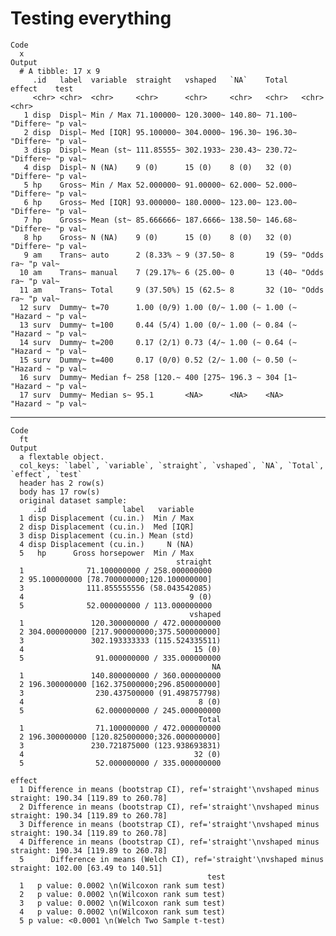 # Testing everything

    Code
      x
    Output
      # A tibble: 17 x 9
         .id   label  variable  straight   vshaped   `NA`    Total   effect    test   
         <chr> <chr>  <chr>     <chr>      <chr>     <chr>   <chr>   <chr>     <chr>  
       1 disp  Displ~ Min / Max 71.100000~ 120.3000~ 140.80~ 71.100~ "Differe~ "p val~
       2 disp  Displ~ Med [IQR] 95.100000~ 304.0000~ 196.30~ 196.30~ "Differe~ "p val~
       3 disp  Displ~ Mean (st~ 111.85555~ 302.1933~ 230.43~ 230.72~ "Differe~ "p val~
       4 disp  Displ~ N (NA)    9 (0)      15 (0)    8 (0)   32 (0)  "Differe~ "p val~
       5 hp    Gross~ Min / Max 52.000000~ 91.00000~ 62.000~ 52.000~ "Differe~ "p val~
       6 hp    Gross~ Med [IQR] 93.000000~ 180.0000~ 123.00~ 123.00~ "Differe~ "p val~
       7 hp    Gross~ Mean (st~ 85.666666~ 187.6666~ 138.50~ 146.68~ "Differe~ "p val~
       8 hp    Gross~ N (NA)    9 (0)      15 (0)    8 (0)   32 (0)  "Differe~ "p val~
       9 am    Trans~ auto      2 (8.33% ~ 9 (37.50~ 8       19 (59~ "Odds ra~ "p val~
      10 am    Trans~ manual    7 (29.17%~ 6 (25.00~ 0       13 (40~ "Odds ra~ "p val~
      11 am    Trans~ Total     9 (37.50%) 15 (62.5~ 8       32 (10~ "Odds ra~ "p val~
      12 surv  Dummy~ t=70      1.00 (0/9) 1.00 (0/~ 1.00 (~ 1.00 (~ "Hazard ~ "p val~
      13 surv  Dummy~ t=100     0.44 (5/4) 1.00 (0/~ 1.00 (~ 0.84 (~ "Hazard ~ "p val~
      14 surv  Dummy~ t=200     0.17 (2/1) 0.73 (4/~ 1.00 (~ 0.64 (~ "Hazard ~ "p val~
      15 surv  Dummy~ t=400     0.17 (0/0) 0.52 (2/~ 1.00 (~ 0.50 (~ "Hazard ~ "p val~
      16 surv  Dummy~ Median f~ 258 [120.~ 400 [275~ 196.3 ~ 304 [1~ "Hazard ~ "p val~
      17 surv  Dummy~ Median s~ 95.1       <NA>      <NA>    <NA>    "Hazard ~ "p val~

---

    Code
      ft
    Output
      a flextable object.
      col_keys: `label`, `variable`, `straight`, `vshaped`, `NA`, `Total`, `effect`, `test` 
      header has 2 row(s) 
      body has 17 row(s) 
      original dataset sample: 
         .id                 label   variable
      1 disp Displacement (cu.in.)  Min / Max
      2 disp Displacement (cu.in.)  Med [IQR]
      3 disp Displacement (cu.in.) Mean (std)
      4 disp Displacement (cu.in.)     N (NA)
      5   hp      Gross horsepower  Min / Max
                                         straight
      1              71.100000000 / 258.000000000
      2 95.100000000 [78.700000000;120.100000000]
      3              111.855555556 (58.043542085)
      4                                     9 (0)
      5              52.000000000 / 113.000000000
                                            vshaped
      1               120.300000000 / 472.000000000
      2 304.000000000 [217.900000000;375.500000000]
      3               302.193333333 (115.524335511)
      4                                      15 (0)
      5                91.000000000 / 335.000000000
                                                 NA
      1               140.800000000 / 360.000000000
      2 196.300000000 [162.375000000;296.850000000]
      3                230.437500000 (91.498757798)
      4                                       8 (0)
      5                62.000000000 / 245.000000000
                                              Total
      1                71.100000000 / 472.000000000
      2 196.300000000 [120.825000000;326.000000000]
      3               230.721875000 (123.938693831)
      4                                      32 (0)
      5                52.000000000 / 335.000000000
                                                                                                       effect
      1 Difference in means (bootstrap CI), ref='straight'\nvshaped minus straight: 190.34 [119.89 to 260.78]
      2 Difference in means (bootstrap CI), ref='straight'\nvshaped minus straight: 190.34 [119.89 to 260.78]
      3 Difference in means (bootstrap CI), ref='straight'\nvshaped minus straight: 190.34 [119.89 to 260.78]
      4 Difference in means (bootstrap CI), ref='straight'\nvshaped minus straight: 190.34 [119.89 to 260.78]
      5      Difference in means (Welch CI), ref='straight'\nvshaped minus straight: 102.00 [63.49 to 140.51]
                                                test
      1   p value: 0.0002 \n(Wilcoxon rank sum test)
      2   p value: 0.0002 \n(Wilcoxon rank sum test)
      3   p value: 0.0002 \n(Wilcoxon rank sum test)
      4   p value: 0.0002 \n(Wilcoxon rank sum test)
      5 p value: <0.0001 \n(Welch Two Sample t-test)

